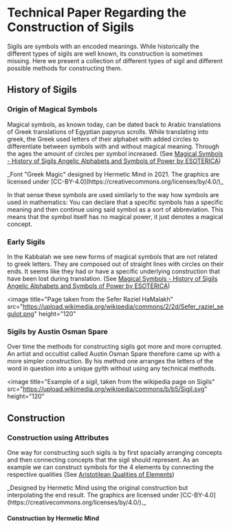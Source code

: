 <page>
  
# Technical Paper Regarding the Construction of Sigils
  
Sigils are symbols with an encoded meanings. While historically the different types of sigils are well known, its construction is sometimes missing. Here we present a collection of different types of sigil and different possible methods for constructing them.

## History of Sigils

### Origin of Magical Symbols

Magical symbols, as known today, can be dated back to Arabic translations of Greek translations of Egyptian papyrus scrolls. While translating into greek, the Greek used letters of their alphabet with added circles to differentiate between symbols with and without magical meaning. Through the ages the amount of circles per symbol increased. (See [Magical Symbols - History of Sigils Angelic Alphabets and Symbols of Power by ESOTERICA](https://www.youtube.com/watch?v=7dhz4GR2yio))

<interactive name="greekMagicSymbols">
_Font "Greek Magic" designed by Hermetic Mind in 2021. The graphics are licensed under [CC-BY-4.0](https://creativecommons.org/licenses/by/4.0/)_
</interactive>

In that sense these symbols are used similarly to the way how symbols are used in mathematics: You can declare that a specific symbols has a specific meaning and then continue using said symbol as a sort of abbreviation. This means that the symbol itself has no magical power, it just denotes a magical concept.

### Early Sigils

In the Kabbalah we see new forms of magical symbols that are not related to greek letters. They are composed out of straight lines with circles on their ends. It seems like they had or have a specific underlying construction that have been lost during translation. (See [Magical Symbols - History of Sigils Angelic Alphabets and Symbols of Power by ESOTERICA](https://www.youtube.com/watch?v=7dhz4GR2yio))

<image title="Page taken from the Sefer Raziel HaMalakh" src="https://upload.wikimedia.org/wikipedia/commons/2/2d/Sefer_raziel_segulot.png" height="120"
></image>

### Sigils by Austin Osman Spare

Over time the methods for constructing sigils got more and more corrupted. An artist and occultist called Austin Osman Spare therefore came up with a more simpler construction. By his method one arranges the letters of the word in question into a unique gylth without using any technical methods.

<image title="Example of a sigil, taken from the wikipedia page on Sigils" src="https://upload.wikimedia.org/wikipedia/commons/b/b5/Sigil.svg" height="120"
></image>

</page>
<page>

## Construction

### Construction using Attributes

One way for constructing such sigils is by first spacially arranging concepts and then connecting concepts that the sigil should represent. As an example we can construct symbols for the 4 elements by connecting the respective qualities (See [Aristotilean Qualities of Elements](https://en.wikipedia.org/wiki/Classical_element#Greece))

<interactive name="BinarySigil">
_Designed by Hermetic Mind using the original construction but interpolating the end result. The graphics are licensed under [CC-BY-4.0](https://creativecommons.org/licenses/by/4.0/)._
</interactive>


#### Construction by Hermetic Mind



</page>